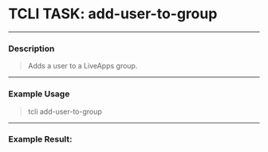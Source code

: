 # TCLI TASK: add-user-to-group

---
### Description
> Adds a user to a LiveApps group.

---
### Example Usage
> tcli add-user-to-group



---
### Example Result:
